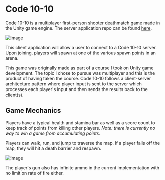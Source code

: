 # Code 10-10
Code 10-10 is a multiplayer first-person shooter deathmatch game made in the Unity game engine. The server application repo can be found [here](https://github.com/EngineerFaunce/code-1010-client).

![image](https://user-images.githubusercontent.com/16312436/127939143-24df046e-ced8-476c-828d-772d3d7753b7.png)

This client application will allow a user to connect to a Code 10-10 server. Upon joining, players will spawn at one of the various spawn points in an arena.

This game was originally made as part of a course I took on Unity game development. The topic I chose to pursue was multiplayer and 
this is the product of having taken the course. Code 10-10 follows a client-server architecture pattern where player input is sent to the
server which processes each player's input and then sends the results back to the client(s).

## Game Mechanics

Players have a typical health and stamina bar as well as a score count to keep track of points from killing other players. *Note: there is currently no way
to win a game from accumulating points.*

Players can walk, run, and jump to traverse the map. If a player falls off the map, they will hit a death barrier and respawn.

![image](https://user-images.githubusercontent.com/16312436/127939707-8560a8b1-358e-42de-9852-9dd5d942bf45.png)

The player's gun also has infinite ammo in the current implementation with no limit on rate of fire either.
